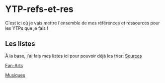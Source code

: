 # YTP-refs-et-res
C'est ici où je vais mettre l'ensemble de mes références et ressources pour les YTPs que je fais !

## Les listes

À la base, j'ai fais mes listes ici pour pouvoir déjà les trier:
[Sources](https://kidpaddleetcieglin.skyrock.com/3333779502-Infos-Sources-x-Fan-arts-et-musiques-presentent-dans-mes-YTPs.html)

[Fan-Arts](https://kidpaddleetcieglin.skyrock.com/3333777678-Infos-Sources-Fan-arts-x-et-musiques-presentent-dans-mes-YTPs.html)

[Musiques](https://kidpaddleetcieglin.skyrock.com/3333779532-Infos-Sources-Fan-arts-et-musiques-x-presentent-dans-mes-YTPs.html)


